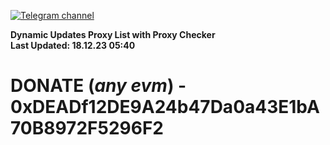 [![Telegram channel](https://img.shields.io/endpoint?url=https://runkit.io/damiankrawczyk/telegram-badge/branches/master?url=https://t.me/n4z4v0d)](https://t.me/n4z4v0d) 

**Dynamic Updates Proxy List with Proxy Checker**  
**Last Updated: 18.12.23 05:40**

# DONATE (_any evm_) - 0xDEADf12DE9A24b47Da0a43E1bA70B8972F5296F2

